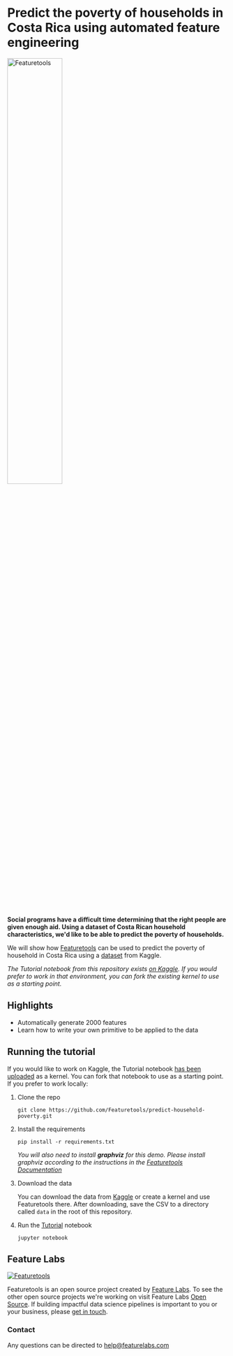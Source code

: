 # Predict the poverty of households in Costa Rica using automated feature engineering
<p style="margin:30px\">
    <img width=50% src="https://www.featuretools.com/wp-content/uploads/2017/12/FeatureLabs-Logo-Tangerine-800.png" alt="Featuretools" />
</p>

**Social programs have a difficult time determining that the right people are given enough aid. Using a dataset of Costa Rican household characteristics, we'd like to be able to predict the poverty of households.**

We will show how [Featuretools](https://www.featuretools.com) can be used to predict the poverty of household in Costa Rica using a [dataset](https://www.kaggle.com/c/costa-rican-household-poverty-prediction/data) from Kaggle.

*The Tutorial notebook from this repository exists [on Kaggle](https://www.kaggle.com/willkoehrsen/featuretools-for-good). If you would prefer to work in that environment, you can fork the existing kernel to use as a starting point.*

## Highlights
* Automatically generate 2000 features
* Learn how to write your own primitive to be applied to the data

## Running the tutorial
If you would like to work on Kaggle, the Tutorial notebook [has been uploaded](https://www.kaggle.com/willkoehrsen/featuretools-for-good) as a kernel. You can fork that notebook to use as a starting point. If you prefer to work locally:
1. Clone the repo

    ```
    git clone https://github.com/Featuretools/predict-household-poverty.git
    ```

2. Install the requirements

    ```
    pip install -r requirements.txt
    ```
    
    *You will also need to install **graphviz** for this demo. Please install graphviz according to the instructions in the [Featuretools Documentation](https://docs.featuretools.com/getting_started/install.html)*

3. Download the data

    You can download the data from [Kaggle](https://www.kaggle.com/c/costa-rican-household-poverty-prediction/data) or create a kernel and use Featuretools there. After downloading, save the CSV to a directory called `data` in the root of this repository.

4. Run the [Tutorial](Tutorial.ipynb) notebook

    ```
    jupyter notebook
    ```

## Feature Labs
<a href="https://www.featurelabs.com/">
    <img src="http://www.featurelabs.com/wp-content/uploads/2017/12/logo.png" alt="Featuretools" />
</a>

Featuretools is an open source project created by [Feature Labs](https://www.featurelabs.com/). To see the other open source projects we're working on visit Feature Labs [Open Source](https://www.featurelabs.com/open). If building impactful data science pipelines is important to you or your business, please [get in touch](https://www.featurelabs.com/contact/).

### Contact

Any questions can be directed to help@featurelabs.com
